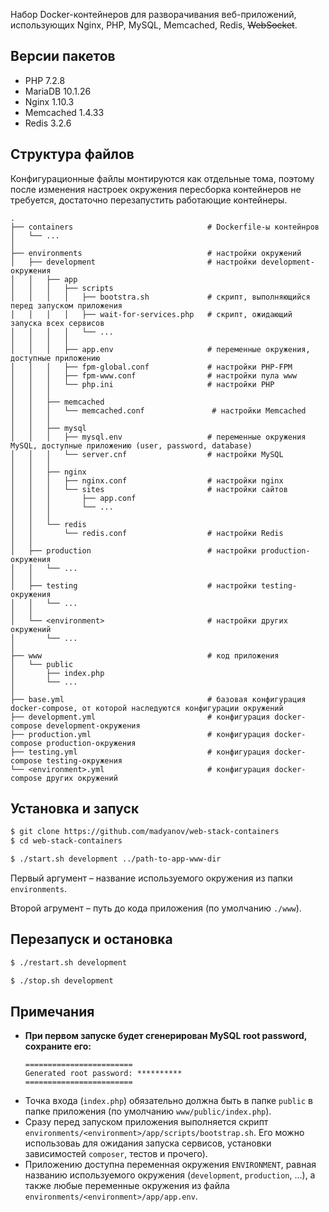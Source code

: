 Набор Docker-контейнеров для разворачивания веб-приложений, использующих Nginx, PHP, MySQL, Memcached, Redis, ~~WebSocket~~.

## Версии пакетов

- PHP 7.2.8
- MariaDB 10.1.26
- Nginx 1.10.3
- Memcached 1.4.33
- Redis 3.2.6

## Структура файлов

Конфигурационные файлы монтируются как отдельные тома, поэтому после изменения настроек окружения пересборка контейнеров не требуется, достаточно перезапустить работающие контейнеры.

```
.
├── containers                              # Dockerfile-ы контейнров
│   └── ...
│
├── environments                            # настройки окружений
│   ├── development                         # настройки development-окружения
│   │   ├── app
│   │   │   ├── scripts
│   │   │   │   ├── bootstra.sh             # скрипт, выполняющийся перед запуском приложения
│   │   │   │   ├── wait-for-services.php   # скрипт, ожидающий запуска всех сервисов
│   │   │   │   └── ...
│   │   │   │
│   │   │   ├── app.env                     # переменные окружения, доступные приложению
│   │   │   ├── fpm-global.conf             # настройки PHP-FPM
│   │   │   ├── fpm-www.conf                # настройки пула www
│   │   │   └── php.ini                     # настройки PHP
│   │   │
│   │   ├── memcached
│   │   │   └── memcached.conf               # настройки Memcached
│   │   │
│   │   ├── mysql
│   │   │   ├── mysql.env                   # переменные окружения MySQL, доступные приложению (user, password, database)
│   │   │   └── server.cnf                  # настройки MySQL
│   │   │
│   │   ├── nginx
│   │   │   ├── nginx.conf                  # настройки nginx
│   │   │   └── sites                       # настройки сайтов
│   │   │       ├── app.conf
│   │   │       └── ...
│   │   │
│   │   └── redis
│   │       └── redis.conf                  # настройки Redis
│   │
│   ├── production                          # настройки production-окружения
│   │   └── ...
│   │
│   ├── testing                             # настройки testing-окружения
│   │   └── ...
│   │
│   └── <environment>                       # настройки других окружений
│       └── ...
│
├── www                                     # код приложения
│   └── public
│       ├── index.php
│       └── ...
│
├── base.yml                                # базовая конфигурация docker-compose, от которой наследуются конфигурации окружений
├── development.yml                         # конфигурация docker-compose development-окружения
├── production.yml                          # конфигурация docker-compose production-окружения
├── testing.yml                             # конфигурация docker-compose testing-окружения
└── <environment>.yml                       # конфигурация docker-compose других окружений
```

## Установка и запуск

```bash
$ git clone https://github.com/madyanov/web-stack-containers
$ cd web-stack-containers
```

```bash
$ ./start.sh development ../path-to-app-www-dir
```

Первый аргумент – название используемого окружения из папки `environments`.

Второй агрумент – путь до кода приложения (по умолчанию `./www`).

## Перезапуск и остановка

```bash
$ ./restart.sh development
```

```bash
$ ./stop.sh development
```

## Примечания

- **При первом запуске будет сгенерирован MySQL root password, сохраните его:**
    ```
    ========================
    Generated root password: **********
    ========================
    ```
- Точка входа (`index.php`) обязательно должна быть в папке `public` в папке приложения (по умолчанию `www/public/index.php`).
- Сразу перед запуском приложения выполняется скрипт `environments/<environment>/app/scripts/bootstrap.sh`. Его можно использоваь для ожидания запуска сервисов, установки зависимостей `composer`, тестов и прочего).
- Приложению доступна переменная окружения `ENVIRONMENT`, равная названию используемого окружения (`development`, `production`, ...), а также любые переменные окружения из файла `environments/<environment>/app/app.env`.
